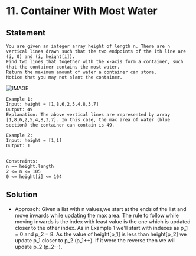 # 11. Container With Most Water

## Statement
    You are given an integer array height of length n. There are n vertical lines drawn such that the two endpoints of the ith line are (i, 0) and (i, height[i]).
    Find two lines that together with the x-axis form a container, such that the container contains the most water.
    Return the maximum amount of water a container can store.
    Notice that you may not slant the container.


![IMAGE](https://s3-lc-upload.s3.amazonaws.com/uploads/2018/07/17/question_11.jpg)

    Example 1:
    Input: height = [1,8,6,2,5,4,8,3,7]
    Output: 49
    Explanation: The above vertical lines are represented by array [1,8,6,2,5,4,8,3,7]. In this case, the max area of water (blue section) the container can contain is 49.

    Example 2:
    Input: height = [1,1]
    Output: 1
    

    Constraints:
    n == height.length
    2 <= n <= 105
    0 <= height[i] <= 104

## Solution
- Approach: Given a list with n values,we start at the ends of the list and move inwards while updating the max area.
The rule to follow while moving inwards is the index with least value is the one which is updated closer to the other index.
As in Example 1 we'll start with indexes as p_1 = 0 and p_2 = 8. As the value of height[p_1] is less than height[p_2] we update p_1
closer to p_2 (p_1++). If it were the reverse then we will update p_2 (p_2--).

